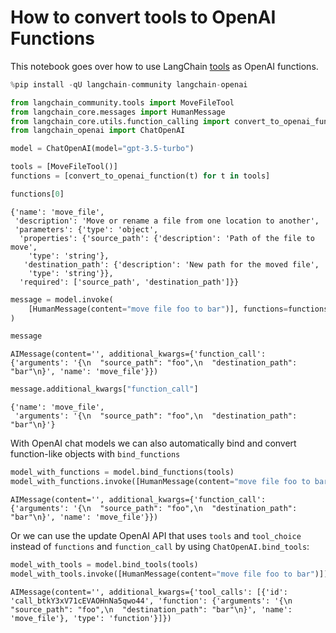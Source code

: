 # How to convert tools to OpenAI Functions

This notebook goes over how to use LangChain [tools](/oss/concepts/tools/) as OpenAI functions.


```python
%pip install -qU langchain-community langchain-openai
```


```python
from langchain_community.tools import MoveFileTool
from langchain_core.messages import HumanMessage
from langchain_core.utils.function_calling import convert_to_openai_function
from langchain_openai import ChatOpenAI
```


```python
model = ChatOpenAI(model="gpt-3.5-turbo")
```


```python
tools = [MoveFileTool()]
functions = [convert_to_openai_function(t) for t in tools]
```


```python
functions[0]
```



```output
{'name': 'move_file',
 'description': 'Move or rename a file from one location to another',
 'parameters': {'type': 'object',
  'properties': {'source_path': {'description': 'Path of the file to move',
    'type': 'string'},
   'destination_path': {'description': 'New path for the moved file',
    'type': 'string'}},
  'required': ['source_path', 'destination_path']}}
```



```python
message = model.invoke(
    [HumanMessage(content="move file foo to bar")], functions=functions
)
```


```python
message
```



```output
AIMessage(content='', additional_kwargs={'function_call': {'arguments': '{\n  "source_path": "foo",\n  "destination_path": "bar"\n}', 'name': 'move_file'}})
```



```python
message.additional_kwargs["function_call"]
```



```output
{'name': 'move_file',
 'arguments': '{\n  "source_path": "foo",\n  "destination_path": "bar"\n}'}
```


With OpenAI chat models we can also automatically bind and convert function-like objects with `bind_functions`


```python
model_with_functions = model.bind_functions(tools)
model_with_functions.invoke([HumanMessage(content="move file foo to bar")])
```



```output
AIMessage(content='', additional_kwargs={'function_call': {'arguments': '{\n  "source_path": "foo",\n  "destination_path": "bar"\n}', 'name': 'move_file'}})
```


Or we can use the update OpenAI API that uses `tools` and `tool_choice` instead of `functions` and `function_call` by using `ChatOpenAI.bind_tools`:


```python
model_with_tools = model.bind_tools(tools)
model_with_tools.invoke([HumanMessage(content="move file foo to bar")])
```



```output
AIMessage(content='', additional_kwargs={'tool_calls': [{'id': 'call_btkY3xV71cEVAOHnNa5qwo44', 'function': {'arguments': '{\n  "source_path": "foo",\n  "destination_path": "bar"\n}', 'name': 'move_file'}, 'type': 'function'}]})
```
